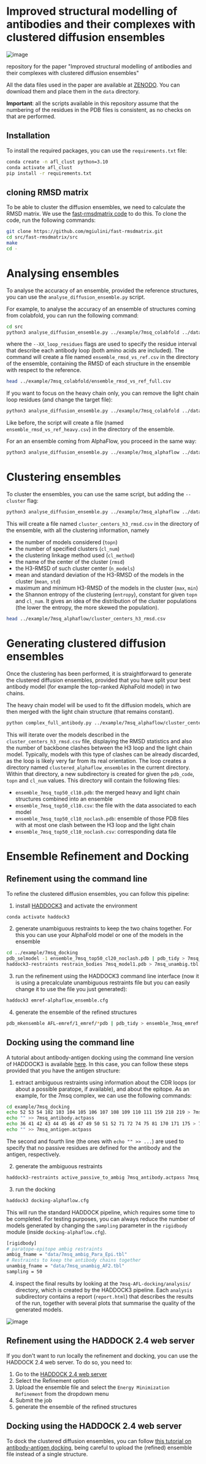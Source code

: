 # Improved structural modelling of antibodies and their complexes with clustered diffusion ensembles

![image](analysis/figures/violinplot_figure/7MSQ_afl.png)

repository for the paper "Improved structural modelling of antibodies and their complexes with clustered diffusion ensembles"

All the data files used in the paper are available at [ZENODO](). You can download them and place them in the `data` directory.

**Important**: all the scripts available in this repository assume that the numbering of the residues in the PDB files is consistent, as no checks on that are performed.

## Installation

To install the required packages, you can use the `requirements.txt` file:

```bash
conda create -n afl_clust python=3.10
conda activate afl_clust
pip install -r requirements.txt
```

## cloning RMSD matrix

To be able to cluster the diffusion ensembles, we need to calculate the RMSD matrix. We use the [fast-rmsdmatrix code](https://github.com/mgiulini/fast-rmsdmatrix) to do this.
To clone the code, run the following commands:

```bash
git clone https://github.com/mgiulini/fast-rmsdmatrix.git
cd src/fast-rmsdmatrix/src
make
cd -
```

# Analysing ensembles

To analyse the accuracy of an ensemble, provided the reference structures, you can use the `analyse_diffusion_ensemble.py` script.

For example, to analyse the accuracy of an ensemble of structures coming from colabfold, you can run the following command:

```bash
cd src
python3 analyse_diffusion_ensemble.py ../example/7msq_colabfold ../data/target_files/7msq_targetab_chains.pdb --h1_loop_residues 26:33 --h2_loop_residues 51:57 --h3_loop_residues 96:116 --l1_loop_residues 27:32 --l2_loop_residues 50:52 --l3_loop_residues 89:97
```

where the `--XX_loop_residues` flags are used to specify the residue interval that describe each antibody loop (both amino acids are included). The command will create a file named `ensemble_rmsd_vs_ref.csv` in the directory of the ensemble, containing the RMSD of each structure in the ensemble with respect to the reference.

```bash
head ../example/7msq_colabfold/ensemble_rmsd_vs_ref_full.csv
```

If you want to focus on the heavy chain only, you can remove the light chain loop residues (and change the target file):

```bash
python3 analyse_diffusion_ensemble.py ../example/7msq_colabfold ../data/target_files/7msq_targetab_heavy_chain.pdb  --h1_loop_residues 26:33 --h2_loop_residues 51:57 --h3_loop_residues 96:116
```

Like before, the script will create a file (named `ensemble_rmsd_vs_ref_heavy.csv`) in the directory of the ensemble.

For an an ensemble coming from AlphaFlow, you proceed in the same way:

```bash
python3 analyse_diffusion_ensemble.py ../example/7msq_alphaflow ../data/target_files/7msq_targetab_heavy_chain.pdb  --h1_loop_residues 26:33 --h2_loop_residues 51:57 --h3_loop_residues 96:116
```

# Clustering ensembles

To cluster the ensembles, you can use the same script, but adding the `--cluster` flag:

```bash
python3 analyse_diffusion_ensemble.py ../example/7msq_alphaflow ../data/target_files/7msq_targetab_heavy_chain.pdb  --h1_loop_residues 26:33 --h2_loop_residues 51:57 --h3_loop_residues 96:116 --cluster
```

This will create a file named `cluster_centers_h3_rmsd.csv` in the directory of the ensemble, with all the clustering information, namely

- the number of models considered (`topn`)
- the number of specified clusters (`cl_num`)
- the clustering linkage method used (`cl_method`)
- the name of the center of the cluster (`rmsd`)
- the H3-RMSD of such cluster center (`n_models`)
- mean and standard deviation of the H3-RMSD of the models in the cluster (`mean`, `std`)
- maximum and minimum H3-RMSD of the models in the cluster (`max`, `min`)
- the Shannon entropy of the clustering (`entropy`), constant for given `topn` and `cl_num`. It gives an idea of the distribution of the cluster populations (the lower the entropy, the more skewed the population).

```bash
head ../example/7msq_alphaflow/cluster_centers_h3_rmsd.csv
```

# Generating clustered diffusion ensembles

Once the clustering has been performed, it is straightforward to generate the clustered diffusion ensembles, provided that you have split your best antibody model (for example the top-ranked AlphaFold model) in two chains.

The heavy chain model will be used to fit the diffusion models, which are then merged with the light chain structure (that remains constant).

```bash
python complex_full_antibody.py ../example/7msq_alphaflow/cluster_centers_h3_rmsd.csv ../example/7msq_rank001_heavy.pdb ../example/7msq_rank001_light.pdb  --h1_loop_residues 26:33 --h2_loop_residues 51:57 --h3_loop_residues 96:116 --pdb_code 7msq --topn 50 --cl_num 10
```

This will iterate over the models described in the `cluster_centers_h3_rmsd.csv` file, displaying the RMSD statistics and also the number of backbone clashes between the H3 loop and the light chain model. Typically, models with this type of clashes can be already discarded, as the loop is likely very far from its real orientation. The loop creates a directory named `clustered_alphaflow_ensembles` in the current directory. Within that directory, a new subdirectory is created for given the `pdb_code`, `topn` and `cl_num` values. This directory will contain the following files:

- `ensemble_7msq_top50_cl10.pdb`: the merged heavy and light chain structures combined into an ensemble
- `ensemble_7msq_top50_cl10.csv`: the file with the data associated to each model
- `ensemble_7msq_top50_cl10_noclash.pdb`: ensemble of those PDB files with at most one clash between the H3 loop and the light chain
- `ensemble_7msq_top50_cl10_noclash.csv`: corresponding data file

# Ensemble Refinement and Docking 

## Refinement using the command line

To refine the clustered diffusion ensembles, you can follow this pipeline:
1. install [HADDOCK3](https://github.com/haddocking/haddock3/blob/main/docs/INSTALL.md) and activate the environment
```bash
conda activate haddock3
```
2. generate unambiguous restraints to keep the two chains together. For this you can use your AlphaFold model or one of the models in the ensemble
```bash
cd ../example/7msq_docking
pdb_selmodel -1 ensemble_7msq_top50_cl20_noclash.pdb | pdb_tidy > 7msq_model1.pdb
haddock3-restraints restrain_bodies 7msq_model1.pdb > 7msq_unambig.tbl
```
3. run the refinement using the HADDOCK3 command line interface (now it is using a precalculate unambiguous restraints file but you can easily change it to use the file you just generated):
```bash
haddock3 emref-alphaflow_ensemble.cfg
```
4. generate the ensemble of the refined structures
```bash
pdb_mkensemble AFL-emref/1_emref/*pdb | pdb_tidy > ensemble_7msq_emref.pdb
```

## Docking using the command line
A tutorial about antibody-antigen docking using the command line version of HADDOCK3 is available [here](https://www.bonvinlab.org/education/HADDOCK3/HADDOCK3-antibody-antigen/). In this case, you can follow these steps provided that you have the antigen structure:

1. extract ambiguous restraints using information about the CDR loops (or about a possible paratope, if available), and about the epitope. As an example, for the 7msq complex, we can use the following commands:
```bash
cd example/7msq_docking
echo 52 53 54 102 103 104 105 106 107 108 109 110 111 159 218 219 > 7msq_antibody.actpass 
echo "" >> 7msq_antibody.actpass
echo 36 41 42 43 44 45 46 47 49 50 51 52 71 72 74 75 81 170 171 175 > 7msq_antigen.actpass
echo "" >> 7msq_antigen.actpass
```

The second and fourth line (the ones with `echo "" >> ...`) are used to specify that no passive residues are defined for the antibody and the antigen, respectively.

2. generate the ambiguous restraints
```bash
haddock3-restraints active_passive_to_ambig 7msq_antibody.actpass 7msq_antigen.actpass > 7msq_ambig_Para_Epi.tbl
```

3. run the docking
```bash
haddock3 docking-alphaflow.cfg
```

This will run the standard HADDOCK pipeline, which requires some time to be completed. For testing purposes, you can always reduce the number of models generated by changing the `sampling` parameter in the `rigidbody` module (inside `docking-alphaflow.cfg`).
```bash
[rigidbody]
# paratope-epitope ambig restraints
ambig_fname = "data/7msq_ambig_Para_Epi.tbl"
# Restraints to keep the antibody chains together
unambig_fname = "data/7msq_unambig_AF2.tbl"
sampling = 50
```

4. inspect the final results by looking at the `7msq-AFL-docking/analysis/` directory, which is created by the HADDOCK3 pipeline. Each `analysis` subdirectory contains a report (`report.html`) that describes the results of the run, together with several plots that summarise the quality of the generated models.

![image](analysis/figures/docking/dockq_score.png)

## Refinement using the HADDOCK 2.4 web server

If you don't want to run locally the refinement and docking, you can use the HADDOCK 2.4 web server. To do so, you need to:

1. Go to the [HADDOCK 2.4 web server](https://wenmr.science.uu.nl/haddock2.4/)
2. Select the Refinement option
3. Upload the ensemble file and select the `Energy Minimization Refinement` from the dropdown menu
4. Submit the job
5. generate the ensemble of the refined structures

## Docking using the HADDOCK 2.4 web server

To dock the clustered diffusion ensembles, you can follow [this tutorial on antibody-antigen docking](https://www.bonvinlab.org/education/HADDOCK24/HADDOCK24-antibody-antigen-basic/), being careful to upload the (refined) ensemble file instead of a single structure.
